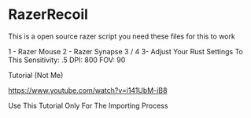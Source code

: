 # RazerRecoil
This is a open source razer script you need these files for this to work

1 - Razer Mouse
2 - Razer Synapse 3 / 4
3- Adjust Your Rust Settings To This
Sensitivity: .5
DPI: 800
FOV: 90

Tutorial (Not Me)

https://www.youtube.com/watch?v=i141UbM-iB8

Use This Tutorial Only For The Importing Process

